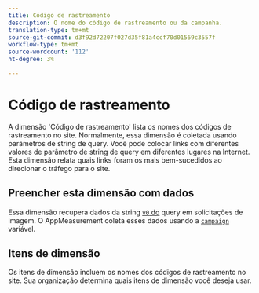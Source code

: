 ```yaml
---
title: Código de rastreamento
description: O nome do código de rastreamento ou da campanha.
translation-type: tm+mt
source-git-commit: d3f92d72207f027d35f81a4ccf70d01569c3557f
workflow-type: tm+mt
source-wordcount: '112'
ht-degree: 3%

---
```



# Código de rastreamento

A dimensão &#39;Código de rastreamento&#39; lista os nomes dos códigos de rastreamento no site. Normalmente, essa dimensão é coletada usando parâmetros de string de query. Você pode colocar links com diferentes valores de parâmetro de string de query em diferentes lugares na Internet. Esta dimensão relata quais links foram os mais bem-sucedidos ao direcionar o tráfego para o site.

## Preencher esta dimensão com dados

Essa dimensão recupera dados da string [`v0` do](/help/implement/validate/query-parameters.md) query em solicitações de imagem. O AppMeasurement coleta esses dados usando a [`campaign`](/help/implement/vars/page-vars/campaign.md) variável.

## Itens de dimensão

Os itens de dimensão incluem os nomes dos códigos de rastreamento no site. Sua organização determina quais itens de dimensão você deseja usar.

